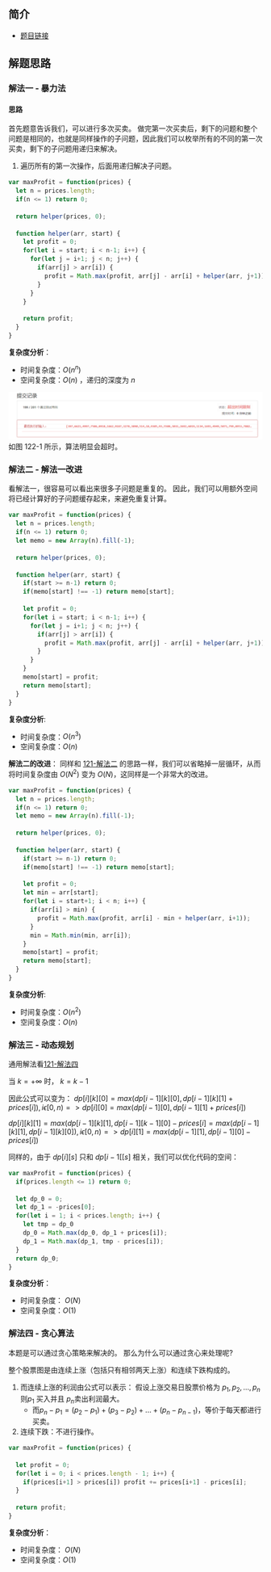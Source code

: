 ## 简介
- [题目链接](https://leetcode-cn.com/problems/best-time-to-buy-and-sell-stock-ii/)

## 解题思路
### 解法一 - 暴力法
#### 思路
首先题意告诉我们，可以进行多次买卖。
做完第一次买卖后，剩下的问题和整个问题是相同的，也就是同样操作的子问题，因此我们可以枚举所有的不同的第一次买卖，剩下的子问题用递归来解决。
1. 遍历所有的第一次操作，后面用递归解决子问题。



```javascript
var maxProfit = function(prices) {
  let n = prices.length;
  if(n <= 1) return 0;

  return helper(prices, 0);

  function helper(arr, start) {
    let profit = 0;
    for(let i = start; i < n-1; i++) {
      for(let j = i+1; j < n; j++) {
        if(arr[j] > arr[i]) {
          profit = Math.max(profit, arr[j] - arr[i] + helper(arr, j+1));
        }
      }
    }

    return profit;
  }
}
```
**复杂度分析**：
- 时间复杂度：$O(n^n)$
- 空间复杂度：$O(n)$ ，递归的深度为 $n$

![122-1](images/122-1.PNG)
如图 122-1 所示，算法明显会超时。

### 解法二 - 解法一改进
看解法一，很容易可以看出来很多子问题是重复的。
因此，我们可以用额外空间将已经计算好的子问题缓存起来，来避免重复计算。
```javascript
var maxProfit = function(prices) {
  let n = prices.length;
  if(n <= 1) return 0;
  let memo = new Array(n).fill(-1);

  return helper(prices, 0);

  function helper(arr, start) {
    if(start >= n-1) return 0;
    if(memo[start] !== -1) return memo[start];

    let profit = 0;
    for(let i = start; i < n-1; i++) {
      for(let j = i+1; j < n; j++) {
        if(arr[j] > arr[i]) {
          profit = Math.max(profit, arr[j] - arr[i] + helper(arr, j+1));
        }
      }
    }
    memo[start] = profit;
    return memo[start];
  }
}
```

**复杂度分析**:
- 时间复杂度：$O(n^3)$
- 空间复杂度：$O(n)$

**解法二的改进**：
同样和 [121-解法二](121.md) 的思路一样，我们可以省略掉一层循环，从而将时间复杂度由 $O(N^2)$ 变为 $O(N)$，这同样是一个非常大的改进。
```javascript
var maxProfit = function(prices) {
  let n = prices.length;
  if(n <= 1) return 0;
  let memo = new Array(n).fill(-1);

  return helper(prices, 0);

  function helper(arr, start) {
    if(start >= n-1) return 0;
    if(memo[start] !== -1) return memo[start];

    let profit = 0;
    let min = arr[start];
    for(let i = start+1; i < n; i++) {
      if(arr[i] > min) {
        profit = Math.max(profit, arr[i] - min + helper(arr, i+1));
      }
      min = Math.min(min, arr[i]);
    }
    memo[start] = profit;
    return memo[start];
  }
}
```
**复杂度分析**:
- 时间复杂度：$O(n^2)$
- 空间复杂度：$O(n)$

### 解法三 - 动态规划
通用解法看[121-解法四](121.md)

当 $k = +\infty$ 时， $k = k - 1$

因此公式可以变为：
$dp[i][k][0] = max(dp[i-1][k][0], dp[i-1][k][1] + prices[i]), i \epsilon [0,n) => dp[i][0] = max(dp[i-1][0], dp[i-1][1] + prices[i])$

$dp[i][k][1] = max(dp[i-1][k][1], dp[i-1][k-1][0] - prices[i] = max(dp[i-1][k][1], dp[i-1][k][0]), i \epsilon [0,n) => dp[i][1] = max(dp[i-1][1], dp[i-1][0] - prices[i])$

同样的，由于 $dp[i][s]$ 只和 $dp[i-1[[s]$ 相关，我们可以优化代码的空间：
```javascript
var maxProfit = function(prices) {
  if(prices.length <= 1) return 0;
  
  let dp_0 = 0;
  let dp_1 = -prices[0];
  for(let i = 1; i < prices.length; i++) {
    let tmp = dp_0
    dp_0 = Math.max(dp_0, dp_1 + prices[i]);
    dp_1 = Math.max(dp_1, tmp - prices[i]);
  }
  return dp_0;
}
```

**复杂度分析**：
- 时间复杂度： $O(N)$
- 空间复杂度：$O(1)$


### 解法四 - 贪心算法
本题是可以通过贪心策略来解决的。
那么为什么可以通过贪心来处理呢?

整个股票图是由连续上涨（包括只有相邻两天上涨）和连续下跌构成的。
1. 而连续上涨的利润由公式可以表示：
假设上涨交易日股票价格为 $p_1, p_2, ... , p_n$
则$p_1$ 买入并且 $p_n$卖出利润最大。
   - 而$p_n - p_1 = (p_2 - p_1) + (p_3 - p_2) + ... + (p_n - p_{n-1})$，等价于每天都进行买卖。
2. 连续下跌：不进行操作。

```javascript
var maxProfit = function(prices) {

  let profit = 0;
  for(let i = 0; i < prices.length - 1; i++) {
    if(prices[i+1] > prices[i]) profit += prices[i+1] - prices[i];
  }

  return profit;
}

```


**复杂度分析**：
- 时间复杂度： $O(N)$
- 空间复杂度：$O(1)$

